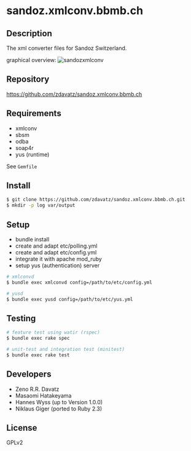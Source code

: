 # sandoz.xmlconv.bbmb.ch

## Description

The xml converter files for Sandoz Switzerland.

graphical overview:
![sandozxmlconv](https://raw.githubusercontent.com/zdavatz/sandoz.xmlconv.bbmb.ch/master/sandozxmlconv.jpeg)

## Repository

https://github.com/zdavatz/sandoz.xmlconv.bbmb.ch

## Requirements

* xmlconv
* sbsm
* odba
* soap4r
* yus (runtime)

See `Gemfile`

## Install

```bash
$ git clone https://github.com/zdavatz/sandoz.xmlconv.bbmb.ch.git
$ mkdir -p log var/output
```

## Setup

* bundle install
* create and adapt etc/polling.yml
* create and adapt etc/config.yml
* integrate it with apache mod_ruby
* setup yus (authentication) server

```bash
# xmlconvd
$ bundle exec xmlconvd config=/path/to/etc/config.yml

# yusd
$ bundle exec yusd config=/path/to/etc/yus.yml
```

## Testing

```bash
# feature test using watir (rspec)
$ bundle exec rake spec

# unit-test and integration test (minitest)
$ bundle exec rake test
```

## Developers

* Zeno R.R. Davatz
* Masaomi Hatakeyama
* Hannes Wyss (up to Version 1.0.0)
* Niklaus Giger (ported to Ruby 2.3)

## License

GPLv2

